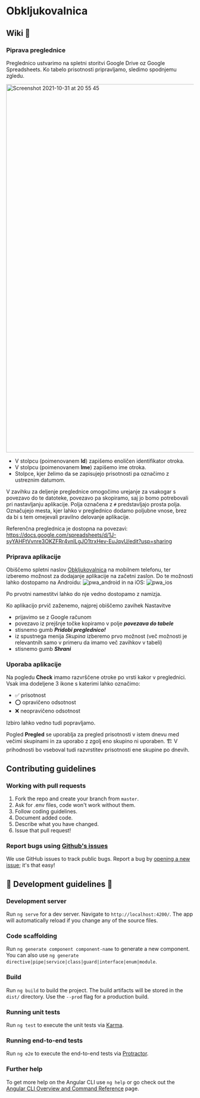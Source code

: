 # Obkljukovalnica

## Wiki :speech_balloon:

### Piprava preglednice

Preglednico ustvarimo na spletni storitvi Google Drive oz Google Spreadsheets. Ko tabelo prisotnosti pripravljamo, sledimo spodnjemu zgledu. 

<img width="986" alt="Screenshot 2021-10-31 at 20 55 45" src="https://user-images.githubusercontent.com/47791739/139599714-bcf0be99-8d8b-4dbe-a217-71e770141082.png">

- V stolpcu (poimenovanem **Id**) zapišemo enoličen identifikator otroka. 
- V stolpcu (poimenovanem **Ime**) zapišemo ime otroka.
- Stolpce, kjer želimo da se zapisujejo prisotnosti pa označimo z ustreznim datumom. 

V zavihku za deljenje preglednice omogočimo urejanje za vsakogar s povezavo do te datoteke, povezavo pa skopiramo, saj jo bomo potrebovali pri nastavljanju aplikacije.
Polja označena z `#` predstavljajo prosta polja. Označujejo mesta, kjer lahko v preglednico dodamo poljubne vnose, brez da bi s tem omejevali pravilno delovanje aplikacije.

Referenčna preglednica je dostopna na povezavi: https://docs.google.com/spreadsheets/d/1J-syYAHFtVvnre3OKZFRr4vnILgJO1trxHev-EuJqvU/edit?usp=sharing

### Priprava aplikacije 

Obiščemo spletni naslov [Obkljukovalnica](https://obkljukovalnica.web.app/) na mobilnem telefonu, ter izberemo možnost za dodajanje aplikacije na začetni zaslon. Do te možnosti lahko dostopamo na Androidu: ![pwa_android](https://user-images.githubusercontent.com/47791739/144672300-ef2c7a03-0edc-470d-bdac-6560a127c37f.jpeg)
in na iOS: ![pwa_ios](https://user-images.githubusercontent.com/47791739/144672545-cab1e7e8-f588-4206-8611-3ce6b2f658b5.JPG)

Po prvotni namestitvi lahko do nje vedno dostopamo z namizja.

Ko aplikacijo prvič zaženemo, najprej obiščemo zavihek Nastavitve

- prijavimo se z Google računom
- povezavo iz prejšnje točke kopiramo v polje ***povezava do tabele***
- stisnemo gumb ***Pridobi preglednico!***
- iz spustnega menija *Skupina* izberemo prvo možnost (več možnosti je relevantnih samo v primeru da imamo več zavihkov v tabeli)
- stisnemo gumb ***Shrani***

### Uporaba aplikacije

Na pogledu **Check** imamo razvrščene otroke po vrsti kakor v preglednici. Vsak ima dodeljene 3 ikone s katerimi lahko označimo:
- :white_check_mark: prisotnost
- :o: opravičeno odsotnost
- :x: neopravičeno odsotnost

Izbiro lahko vedno tudi popravljamo.

Pogled **Pregled** se uporablja za pregled prisotnosti v istem dnevu med večimi skupinami in za uporabo z zgolj eno skupino ni uporaben. 
:building_construction: V prihodnosti bo vseboval tudi razvrstitev prisotnosti ene skupine po dnevih. 

## Contributing guidelines ##

### Working with pull requests

1. Fork the repo and create your branch from `master`.
2. Ask for .env files, code won't work without them.
3. Follow coding guidelines.
4. Document added code.
5. Describe what you have changed. 
6. Issue that pull request!

### Report bugs using [Github's issues](https://github.com/tilenmiklavic/Obkljukovalnica/issues)

We use GitHub issues to track public bugs. Report a bug by [opening a new issue](https://github.com/tilenmiklavic/Obkljukovalnica/issues/new); it's that easy!

## :construction: Development guidelines :construction:

### Development server

Run `ng serve` for a dev server. Navigate to `http://localhost:4200/`. The app will automatically reload if you change any of the source files.

### Code scaffolding

Run `ng generate component component-name` to generate a new component. You can also use `ng generate directive|pipe|service|class|guard|interface|enum|module`.

### Build

Run `ng build` to build the project. The build artifacts will be stored in the `dist/` directory. Use the `--prod` flag for a production build.

### Running unit tests

Run `ng test` to execute the unit tests via [Karma](https://karma-runner.github.io).

### Running end-to-end tests

Run `ng e2e` to execute the end-to-end tests via [Protractor](http://www.protractortest.org/).

### Further help

To get more help on the Angular CLI use `ng help` or go check out the [Angular CLI Overview and Command Reference](https://angular.io/cli) page.
